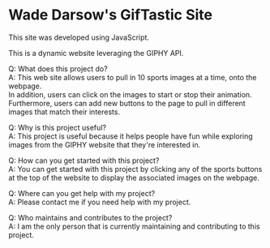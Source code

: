 # Wade Darsow's GifTastic Site  
This site was developed using JavaScript.  

This is a dynamic website leveraging the GIPHY API.

Q: What does this project do?  
A: This web site allows users to pull in 10 sports images at a time, onto the webpage.  
In addition, users can click on the images to start or stop their animation.  
Furthermore, users can add new buttons to the page to pull in different images that match their interests.  

Q: Why is this project useful?  
A: This project is useful because it helps people have fun while exploring images from the GIPHY website that they're interested in.

Q: How can you get started with this project?  
A: You can get started with this project by clicking any of the sports buttons at the top of the website to display the associated images on the webpage.  

Q: Where can you get help with my project?  
A: Please contact me if you need help with my project.

Q: Who maintains and contributes to the project?  
A: I am the only person that is currently maintaining and contributing to this project.

